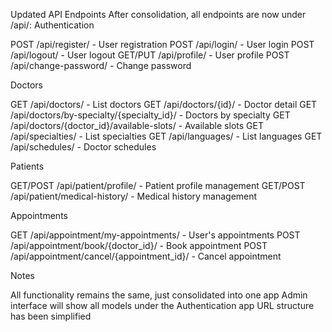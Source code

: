 Updated API Endpoints
After consolidation, all endpoints are now under /api/:
Authentication

POST /api/register/ - User registration
POST /api/login/ - User login
POST /api/logout/ - User logout
GET/PUT /api/profile/ - User profile
POST /api/change-password/ - Change password

Doctors

GET /api/doctors/ - List doctors
GET /api/doctors/{id}/ - Doctor detail
GET /api/doctors/by-specialty/{specialty_id}/ - Doctors by specialty
GET /api/doctors/{doctor_id}/available-slots/ - Available slots
GET /api/specialties/ - List specialties
GET /api/languages/ - List languages
GET /api/schedules/ - Doctor schedules

Patients

GET/POST /api/patient/profile/ - Patient profile management
GET/POST /api/patient/medical-history/ - Medical history management

Appointments

GET /api/appointment/my-appointments/ - User's appointments
POST /api/appointment/book/{doctor_id}/ - Book appointment
POST /api/appointment/cancel/{appointment_id}/ - Cancel appointment

Notes

All functionality remains the same, just consolidated into one app
Admin interface will show all models under the Authentication app
URL structure has been simplified
